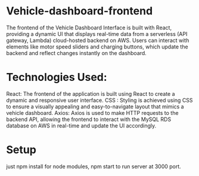 # Vehicle-dashboard-frontend
The frontend of the Vehicle Dashboard Interface is built with React, providing a dynamic UI that displays real-time data from a  serverless (API gateway, Lambda) cloud-hosted backend on AWS. Users can interact with elements like motor speed sliders and charging buttons, which update the backend and reflect changes instantly on the dashboard.



# Technologies Used:
React: The frontend of the application is built using React to create a dynamic and responsive user interface.
CSS : Styling is achieved using CSS  to ensure a visually appealing and easy-to-navigate layout that mimics a vehicle dashboard.
Axios: Axios is used to make HTTP requests to the backend API, allowing the frontend to interact with the MySQL RDS database on AWS in real-time and update the UI accordingly.

# Setup
just npm install for node modules, npm start to run server at 3000 port.

